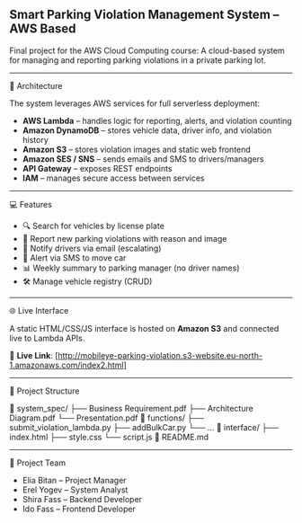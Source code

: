 Smart Parking Violation Management System – AWS Based
------------------------------------------------------------------------------------------------------------------------
Final project for the AWS Cloud Computing course: A cloud-based system for managing and reporting parking violations in a private parking lot.

------------------------------------------------------------------------------------------------------------------------

🧩 Architecture

The system leverages AWS services for full serverless deployment:

- **AWS Lambda** – handles logic for reporting, alerts, and violation counting
- **Amazon DynamoDB** – stores vehicle data, driver info, and violation history
- **Amazon S3** – stores violation images and static web frontend
- **Amazon SES / SNS** – sends emails and SMS to drivers/managers
- **API Gateway** – exposes REST endpoints
- **IAM** – manages secure access between services

------------------------------------------------------------------------------------------------------------------------

💻 Features

- 🔍 Search for vehicles by license plate
- 🚗 Report new parking violations with reason and image
- 📧 Notify drivers via email (escalating)
- 📱 Alert via SMS to move car
- 📊 Weekly summary to parking manager (no driver names)
- 🛠️ Manage vehicle registry (CRUD)

------------------------------------------------------------------------------------------------------------------------

🌐 Live Interface

A static HTML/CSS/JS interface is hosted on **Amazon S3** and connected live to Lambda APIs.

🔗 **Live Link**:   [http://mobileye-parking-violation.s3-website.eu-north-1.amazonaws.com/index2.html]

------------------------------------------------------------------------------------------------------------------------

📂 Project Structure


📁 system_spec/
├── Business Requirement.pdf
├── Architecture Diagram.pdf
└── Presentation.pdf
📁 functions/
├── submit_violation_lambda.py
├── addBulkCar.py
└── ...
📁 interface/
├── index.html
├── style.css
└── script.js
📄 README.md


------------------------------------------------------------------------------------------------------------------------

👥 Project Team

- Elia Bitan – Project Manager  
- Erel Yogev – System Analyst  
- Shira Fass – Backend Developer  
- Ido Fass – Frontend Developer


